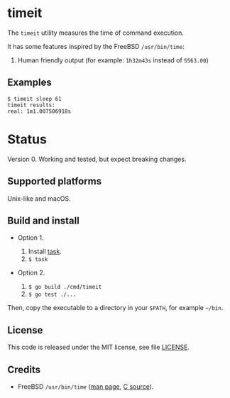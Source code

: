# timeit

The `timeit` utility measures the time of command execution.

It has some features inspired by the FreeBSD `/usr/bin/time`:

1. Human friendly output (for example: `1h32m43s` instead of `5563.00`)

## Examples

    $ timeit sleep 61
    timeit results:
    real: 1m1.007506918s

# Status

Version 0. Working and tested, but expect breaking changes.

## Supported platforms

Unix-like and macOS.

## Build and install

* Option 1.
  1. Install [task](https://taskfile.dev/).
  2. `$ task`

* Option 2.
  1. `$ go build ./cmd/timeit`
  2. `$ go test ./...`

Then, copy the executable to a directory in your `$PATH`, for example `~/bin`.

## License

This code is released under the MIT license, see file [LICENSE](LICENSE).

## Credits

* FreeBSD `/usr/bin/time` ([man page], [C source]).

[man page]: https://www.freebsd.org/cgi/man.cgi?query=time
[C source]: https://github.com/freebsd/freebsd/blob/master/usr.bin/time/time.c
